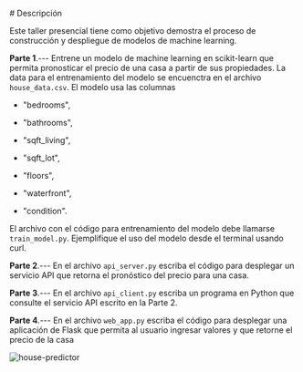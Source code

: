# Descripción

Este taller presencial tiene como objetivo demostra el proceso de construcción y 
despliegue de modelos de machine learning.

**Parte 1**.--- Entrene un modelo de machine learning en scikit-learn que permita 
pronosticar el precio de una casa a partir de sus propiedades. La data
para el entrenamiento del modelo se encuenctra en el archivo `house_data.csv`. 
El modelo usa las columnas

* "bedrooms",
  
* "bathrooms",
  
* "sqft_living",

* "sqft_lot",

* "floors",

* "waterfront",

* "condition".

El archivo con el código para entrenamiento del modelo debe llamarse 
`train_model.py`. Ejemplifique el uso del modelo desde el terminal usando
curl.


**Parte 2**.--- En el archivo `api_server.py` escriba el código para desplegar 
un servicio API que retorna el pronóstico del precio para una casa.

**Parte 3**.--- En el archivo `api_client.py`  escriba un programa en Python
que consulte el servicio API escrito en la Parte 2.

**Parte 4**.--- En el archivo `web_app.py`  escriba el código para desplegar
una aplicación de Flask que permita al usuario ingresar valores y que
retorne el precio de la casa

![house-predictor](https://github.com/jdvelasq/PRE_sklearn_despliegue_de_modelos/main/house_predictor.png)

